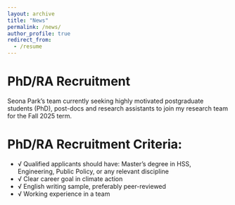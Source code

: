 ```yaml
---
layout: archive
title: "News"
permalink: /news/
author_profile: true
redirect_from:
  - /resume
---
```


# PhD/RA Recruitment
Seona Park’s team currently seeking highly motivated postgraduate students (PhD), post-docs and research assistants to join my research team for the Fall 2025 term.


# PhD/RA Recruitment Criteria:
- √ Qualified applicants should have: Master’s degree in HSS, Engineering, Public Policy, or any relevant discipline
- √ Clear career goal in climate action
- √ English writing sample, preferably peer-reviewed
- √ Working experience in a team



